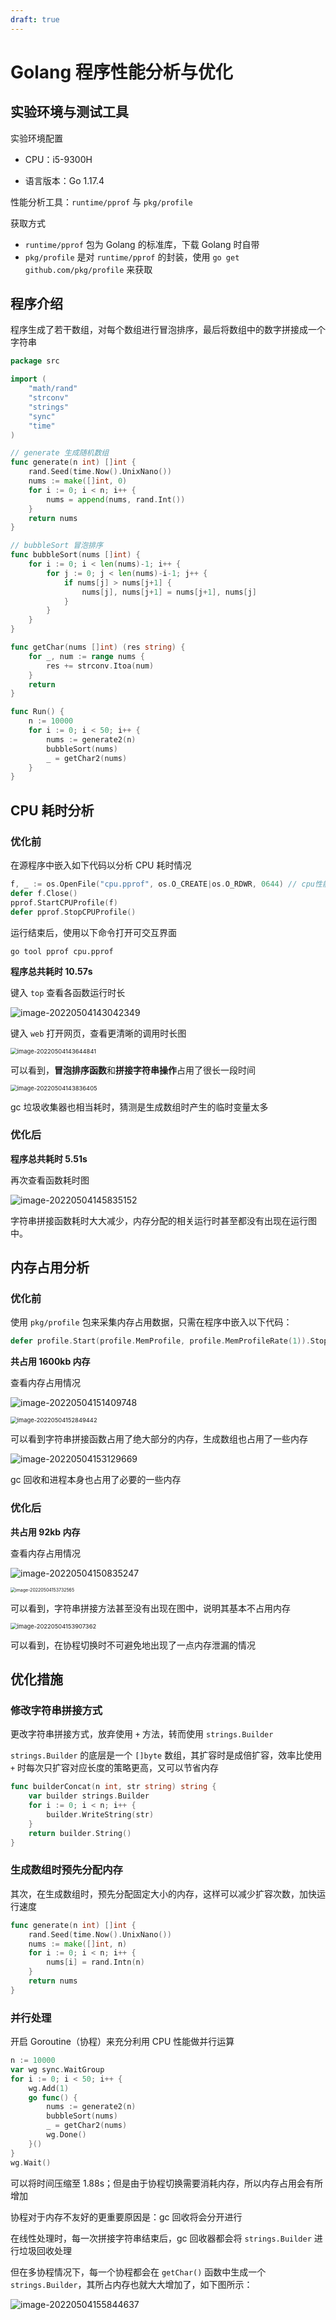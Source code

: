 ```yaml
---
draft: true
---
```


# Golang 程序性能分析与优化

## 实验环境与测试工具

实验环境配置

- CPU：i5-9300H

- 语言版本：Go 1.17.4

性能分析工具：`runtime/pprof` 与 `pkg/profile`

获取方式

- `runtime/pprof` 包为 Golang 的标准库，下载 Golang 时自带
- `pkg/profile` 是对 `runtime/pprof` 的封装，使用 `go get github.com/pkg/profile` 来获取

## 程序介绍

程序生成了若干数组，对每个数组进行冒泡排序，最后将数组中的数字拼接成一个字符串

```go
package src

import (
	"math/rand"
	"strconv"
	"strings"
	"sync"
	"time"
)

// generate 生成随机数组
func generate(n int) []int {
	rand.Seed(time.Now().UnixNano())
	nums := make([]int, 0)
	for i := 0; i < n; i++ {
		nums = append(nums, rand.Int())
	}
	return nums
}

// bubbleSort 冒泡排序
func bubbleSort(nums []int) {
	for i := 0; i < len(nums)-1; i++ {
		for j := 0; j < len(nums)-i-1; j++ {
			if nums[j] > nums[j+1] {
				nums[j], nums[j+1] = nums[j+1], nums[j]
			}
		}
	}
}

func getChar(nums []int) (res string) {
	for _, num := range nums {
		res += strconv.Itoa(num)
	}
	return
}

func Run() {
	n := 10000
	for i := 0; i < 50; i++ {
		nums := generate2(n)
		bubbleSort(nums)
		_ = getChar2(nums)
	}
}
```

## CPU 耗时分析

### 优化前

在源程序中嵌入如下代码以分析 CPU 耗时情况

```go
f, _ := os.OpenFile("cpu.pprof", os.O_CREATE|os.O_RDWR, 0644) // cpu性能分析结果文件
defer f.Close()
pprof.StartCPUProfile(f)
defer pprof.StopCPUProfile()
```

运行结束后，使用以下命令打开可交互界面

```shell
go tool pprof cpu.pprof
```

**程序总共耗时 10.57s**

键入 `top` 查看各函数运行时长

![image-20220504143042349](https://markdown-1303167219.cos.ap-shanghai.myqcloud.com/image-20220504143042349.png)

键入 `web` 打开网页，查看更清晰的调用时长图

<img src="https://markdown-1303167219.cos.ap-shanghai.myqcloud.com/image-20220504143644841.png" alt="image-20220504143644841" style="zoom:67%;" />

可以看到，**冒泡排序函数**和**拼接字符串操作**占用了很长一段时间

<img src="https://markdown-1303167219.cos.ap-shanghai.myqcloud.com/image-20220504143836405.png" alt="image-20220504143836405" style="zoom:67%;" />

gc 垃圾收集器也相当耗时，猜测是生成数组时产生的临时变量太多

### 优化后

**程序总共耗时 5.51s**

再次查看函数耗时图

![image-20220504145835152](https://markdown-1303167219.cos.ap-shanghai.myqcloud.com/image-20220504145835152.png)

字符串拼接函数耗时大大减少，内存分配的相关运行时甚至都没有出现在运行图中。

## 内存占用分析

### 优化前

使用 `pkg/profile` 包来采集内存占用数据，只需在程序中嵌入以下代码：

```go
defer profile.Start(profile.MemProfile, profile.MemProfileRate(1)).Stop()
```

**共占用 1600kb 内存**

查看内存占用情况

![image-20220504151409748](https://markdown-1303167219.cos.ap-shanghai.myqcloud.com/image-20220504151409748.png)

<img src="https://markdown-1303167219.cos.ap-shanghai.myqcloud.com/image-20220504152849442.png" alt="image-20220504152849442" style="zoom:67%;" />

可以看到字符串拼接函数占用了绝大部分的内存，生成数组也占用了一些内存

![image-20220504153129669](https://markdown-1303167219.cos.ap-shanghai.myqcloud.com/image-20220504153129669.png)

gc 回收和进程本身也占用了必要的一些内存

### 优化后

**共占用 92kb 内存**

查看内存占用情况

![image-20220504150835247](https://markdown-1303167219.cos.ap-shanghai.myqcloud.com/image-20220504150835247.png)

<img src="https://markdown-1303167219.cos.ap-shanghai.myqcloud.com/image-20220504153732565.png" alt="image-20220504153732565" style="zoom:50%;" />

可以看到，字符串拼接方法甚至没有出现在图中，说明其基本不占用内存

<img src="https://markdown-1303167219.cos.ap-shanghai.myqcloud.com/image-20220504153907362.png" alt="image-20220504153907362" style="zoom:67%;" />

可以看到，在协程切换时不可避免地出现了一点内存泄漏的情况

## 优化措施

### 修改字符串拼接方式

更改字符串拼接方式，放弃使用 `+` 方法，转而使用 `strings.Builder`

`strings.Builder` 的底层是一个 `[]byte` 数组，其扩容时是成倍扩容，效率比使用 `+` 时每次只扩容对应长度的策略更高，又可以节省内存

```go
func builderConcat(n int, str string) string {
	var builder strings.Builder
	for i := 0; i < n; i++ {
		builder.WriteString(str)
	}
	return builder.String()
}
```

### 生成数组时预先分配内存

其次，在生成数组时，预先分配固定大小的内存，这样可以减少扩容次数，加快运行速度

```go
func generate(n int) []int {
	rand.Seed(time.Now().UnixNano())
	nums := make([]int, n)
	for i := 0; i < n; i++ {
		nums[i] = rand.Intn(n)
	}
	return nums
}
```

### 并行处理

开启 Goroutine（协程）来充分利用 CPU 性能做并行运算

```go
n := 10000
var wg sync.WaitGroup
for i := 0; i < 50; i++ {
    wg.Add(1)
    go func() {
        nums := generate2(n)
        bubbleSort(nums)
        _ = getChar2(nums)
        wg.Done()
    }()
}
wg.Wait()
```

可以将时间压缩至 1.88s；但是由于协程切换需要消耗内存，所以内存占用会有所增加

协程对于内存不友好的更重要原因是：gc 回收将会分开进行

在线性处理时，每一次拼接字符串结束后，gc 回收器都会将 `strings.Builder` 进行垃圾回收处理

但在多协程情况下，每一个协程都会在 `getChar()` 函数中生成一个 `strings.Builder`，其所占内存也就大大增加了，如下图所示：

![image-20220504155844637](https://markdown-1303167219.cos.ap-shanghai.myqcloud.com/image-20220504155844637.png)
